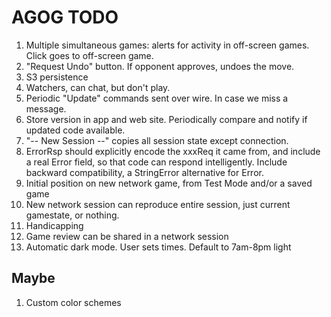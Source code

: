 # AGOG TODO

1. Multiple simultaneous games: alerts for activity in off-screen games.
   Click goes to off-screen game.
1. "Request Undo" button. If opponent approves, undoes the move.
1. S3 persistence
1. Watchers, can chat, but don't play.
1. Periodic "Update" commands sent over wire. In case we miss a message.
1. Store version in app and web site. Periodically compare and notify if
   updated code available.
1. "-- New Session --" copies all session state except connection.
1. ErrorRsp should explicitly encode the xxxReq it came from,
   and include a real Error field, so that code can respond intelligently.
   Include backward compatibility, a StringError alternative for Error.
1. Initial position on new network game, from Test Mode and/or a saved game
1. New network session can reproduce entire session, just current gamestate, or nothing.
1. Handicapping
1. Game review can be shared in a network session
1. Automatic dark mode. User sets times. Default to 7am-8pm light

## Maybe

1. Custom color schemes
